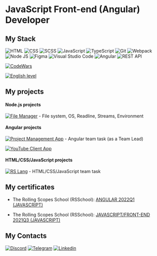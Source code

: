 # JavaScript Front-end (Angular) Developer

## My Stack
![HTML](https://img.shields.io/badge/HTML-red?style=flat-square-endpoint&logo=html5&labelColor=F3F3F3) ![CSS](https://img.shields.io/badge/CSS-2E4C6D?style=flat-square-endpoint&logo=css3) ![SCSS](https://img.shields.io/badge/SCSS-F3F3F3?style=flat-square-endpoint&logo=sass) ![JavaScript](https://img.shields.io/badge/JavaScript-5089C6?style=flat-square-endpoint&logo=javascript&logoColor=) ![TypeScript](https://img.shields.io/badge/TypeScript-EEEEEE?style=flat-square-endpoint&logo=typescript&logoColor=) ![Git](https://img.shields.io/badge/Git-6E85B2?style=flat-square-endpoint&logo=git&logoColor=) ![Webpack](https://img.shields.io/badge/Webpack-blue?style=flat-square-endpoint&logo=webpack&labelColor=F3F3F3&logoColor=blue) ![Node JS](https://img.shields.io/badge/Node_JS-EADEDE?style=flat-square-endpoint&logo=nodedotjs&logoColor=) ![Figma](https://img.shields.io/badge/Figma-892CDC?style=flat-square-endpoint&logo=figma&logoColor=892CDC&labelColor=EADEDE)  ![Visual Studio Code](https://img.shields.io/badge/Visual_Studio_Code-6E85B2?style=flat-square-endpoint&logo=visualstudiocode&logoColor=916BBF&labelColor=EADEDE)
![Angular](https://img.shields.io/badge/Angular-D83A56?style=flat-square-endpoint&logo=angular&logoColor=D83A56&labelColor=EADEDE) ![REST API](https://img.shields.io/badge/REST_API-blue?style=flat-square-endpoint)

[![CodeWars](https://www.codewars.com/users/Vlad48-star/badges/large)
](https://www.codewars.com/users/Vlad48-star)

[![English level](https://img.shields.io/badge/English-B1_Intermediate-2D46B9?style=flat-square-endpoint&labelColor=EADEDE&logoColor=2D46B9)]()

## My projects
#### Node.js projects
[![File Manager](https://img.shields.io/badge/Project_Management_App-21a54b?style=flat-square-endpoint&logo=github&logoColor=21a54b&labelColor=F3F3F3)](https://github.com/Vlad48-star/file-manager) - File system, OS, Readline, Streams, Environment

#### Angular projects
[![Project Management App](https://img.shields.io/badge/Project_Management_App-D83A56?style=flat-square-endpoint&logo=github&logoColor=D83A56&labelColor=F3F3F3)](https://github.com/Vlad48-star/RsManagement) - Angular team task (as a Team Lead)

[![YouTube Client App](https://img.shields.io/badge/YouTube_Client_App-D83A56?style=flat-square-endpoint&logo=github&logoColor=D83A56&labelColor=F3F3F3)](https://github.com/Vlad48-star/angular-youtube)

#### HTML/CSS/JavaScript projects
[![RS Lang](https://img.shields.io/badge/RS_Lang-blue?style=flat-square-endpoint&logo=github&logoColor=blue&labelColor=F3F3F3)](https://rss-2021q3-rslang.netlify.app/) - HTML/CSS/JavaScript team task

## My certificates

* The Rolling Scopes School (RSSchool): [ANGULAR 2022Q1 (JAVASCRIPT)](https://app.rs.school/certificate/ip7he9r5)

* The Rolling Scopes School (RSSchool): [JAVASCRIPT/FRONT-END 2021Q3 (JAVASCRIPT)](https://app.rs.school/certificate/c62krccu)

## My Contacts
[![Discord](https://img.shields.io/badge/Discord-%40Vlad#9301%239325-blue?style=flat-square-endpoint&logo=discord&logoColor=blue&labelColor=EEEEEE)](https://discord.com) 
[![Telegram](https://img.shields.io/badge/Telegram-%40igorintelegram-blue?style=flat-square-endpoint&logo=telegram&logoColor=blue&labelColor=EEEEEE)](https://t.me/Markyz_rorty) 
[![Linkedin](https://img.shields.io/badge/linkedin-Vlad_Hitrikov-grey?style=flat-square-endpoint&logo=linkedin&logoColor=grey&labelColor=EEEEEE)](https://www.linkedin.com/in/vlad-hitrikov-1aa217212/com/)

